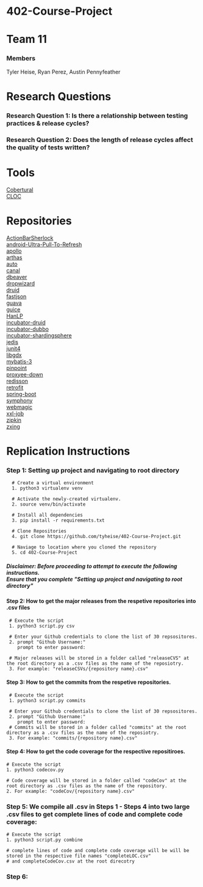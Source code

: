# 402-Course-Project


Team 11
==============================

### Members
Tyler Heise, Ryan Perez, Austin Pennyfeather

Research Questions
==============================

 ### Research Question 1: Is there a relationship between testing practices & release cycles?
 ### Research Question 2: Does the length of release cycles affect the quality of tests written?
 
 Tools
==============================
 [Cobertural](https://cobertura.github.io/cobertura/) \
 [CLOC](http://cloc.sourceforge.net/)
 

Repositories
==============================
[ActionBarSherlock]() \
[android-Ultra-Pull-To-Refresh]() \
[apollo]() \
[arthas]() \
[auto]() \
[canal]() \
[dbeaver]() \
[dropwizard]() \
[druid]() \
[fastjson]() \
[guava]() \
[guice]() \
[HanLP]() \
[incubator-druid]() \
[incubator-dubbo]() \
[incubator-shardingsphere]() \
[jedis]() \
[junit4]() \
[libgdx]() \
[mybatis-3]() \
[pinpoint]() \
[proxyee-down]() \
[redisson]() \
[retrofit]() \
[spring-boot]() \
[symphony]() \
[webmagic]() \
[xxl-job]() \
[zipkin]() \
[zxing]() 


Replication Instructions
==============================


### Step 1: Setting up project and navigating to root directory
```
  # Create a virtual environment
  1. python3 virtualenv venv
  
  # Activate the newly-created virtualenv.
  2. source venv/bin/activate
  
  # Install all dependencies
  3. pip install -r requirements.txt
  
  # Clone Repositories
  4. git clone https://github.com/tyheise/402-Course-Project.git
  
  # Naviage to location where you cloned the repository
  5. cd 402-Course-Project
```
##### Disclaimer: Before proceeding to attempt to execute the following instructions.<br/> Ensure that you complete "Setting up project and navigating to root directory"

#### Step 2: How to get the major releases from the respetive repositories into .csv files
```
 # Execute the script
 1. python3 script.py csv
 
 # Enter your Github credentials to clone the list of 30 repsositores.
 2. prompt "Github Username:"
    prompt to enter password:
 
 # Major releases will be stored in a folder called "releaseCVS" at the root directory as a .csv files as the name of the reposiotry.
 3. For example: "releaseCSVs/{repository name}.csv"
```

#### Step 3: How to get the commits from the respetive repositories.
```
 # Execute the script
 1. python3 script.py commits
 
 # Enter your Github credentials to clone the list of 30 repsositores.
 2. prompt "Github Username:"
    prompt to enter password:
 # Commits will be stored in a folder called "commits" at the root directory as a .csv files as the name of the reposiotry.
 3. For example: "commits/{repository name}.csv"
```

#### Step 4: How to get the code coverage for the respective repositiroes.
```
# Execute the script
1. python3 codecov.py

# Code coverage will be stored in a folder called "codeCov" at the root directory as .csv files as the name of the repository.
2. For example: "codeCov/{repository name}.csv"
```

### Step 5: We compile all .csv in Steps 1 - Steps 4 into two large .csv files to get complete lines of code and complete code coverage:
```
# Execute the script
1. python3 script.py combine

# complete lines of code and complete code coverage will be will be stored in the respective file names "completeLOC.csv"
# and completeCodeCov.csv at the root direcotry
```

### Step 6: 


